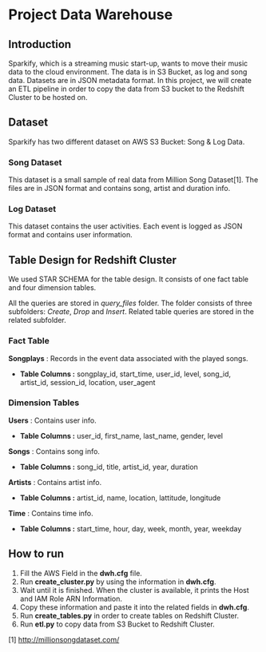 # Project Data Warehouse

## Introduction

Sparkify, which is a streaming music start-up,  wants to move their music data to the cloud environment. 
The data is in S3 Bucket, as log and song data. Datasets are in JSON metadata format.
In this project, we will create an ETL pipeline in order to copy the data from S3 bucket to the Redshift Cluster to be hosted on. 

## Dataset

Sparkify has two different dataset on AWS S3 Bucket: Song & Log Data.

### Song Dataset 

This dataset is a small sample of real data from Million Song Dataset[1]. The files are in JSON format and contains song, artist and duration info.

### Log Dataset

This dataset contains the user activities. Each event is logged as JSON format and contains user information. 


## Table Design for Redshift Cluster

We used STAR SCHEMA for the table design. It consists of one fact table and four dimension tables. 

All the queries are stored in _query_files_ folder. The folder consists of three subfolders: _Create_, _Drop_ and _Insert_. Related table queries are stored in the related subfolder.

### Fact Table

**Songplays** : Records in the event data associated with the played songs. 
- **Table Columns :** songplay_id, start_time, user_id, level, song_id, artist_id, session_id, location, user_agent

### Dimension Tables 

**Users** : Contains user info.
- **Table Columns :** user_id, first_name, last_name, gender, level

**Songs** : Contains song info.
- **Table Columns :** song_id, title, artist_id, year, duration

**Artists** : Contains artist info.
- **Table Columns :** artist_id, name, location, lattitude, longitude
  
**Time** : Contains time info.
- **Table Columns :** start_time, hour, day, week, month, year, weekday
  
## How to run

1. Fill the AWS Field in the __dwh.cfg__ file.
2. Run __create_cluster.py__ by using the information in __dwh.cfg__. 
3. Wait until it is finished. When the cluster is available, it prints the Host and IAM Role ARN Information.
4. Copy these information and paste it into the related fields in __dwh.cfg__.
5. Run __create_tables.py__ in order to create tables on Redshift Cluster.
6. Run __etl.py__ to copy data from S3 Bucket to Redshift Cluster.

[1] http://millionsongdataset.com/